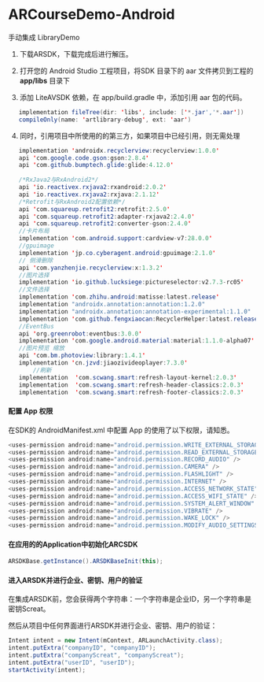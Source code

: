 # ARCourseDemo-Android
手动集成 LibraryDemo

1. 下载ARSDK，下载完成后进行解压。

2. 打开您的 Android Studio 工程项目，将SDK 目录下的 aar 文件拷贝到工程的 **app/libs** 目录下

3. 添加 LiteAVSDK 依赖，在 app/build.gradle 中，添加引用 aar 包的代码。

```java
   implementation fileTree(dir: 'libs', include: ['*.jar','*.aar'])
   compileOnly(name: 'artlibrary-debug', ext: 'aar')
```

4. 同时，引用项目中所使用的的第三方，如果项目中已经引用，则无需处理

 ```java
    implementation 'androidx.recyclerview:recyclerview:1.0.0'
    api 'com.google.code.gson:gson:2.8.4'
    api 'com.github.bumptech.glide:glide:4.12.0'
      
    /*RxJava2与RxAndroid2*/
    api 'io.reactivex.rxjava2:rxandroid:2.0.2'
    api 'io.reactivex.rxjava2:rxjava:2.1.12'
    /*Retrofit与RxAndroid2配置依赖*/
    api 'com.squareup.retrofit2:retrofit:2.5.0'
    api 'com.squareup.retrofit2:adapter-rxjava2:2.4.0'
    api 'com.squareup.retrofit2:converter-gson:2.4.0'
    //卡片布局
    implementation 'com.android.support:cardview-v7:28.0.0'
    //gpuimage
    implementation 'jp.co.cyberagent.android:gpuimage:2.1.0'
    // 侧滑删除
    api 'com.yanzhenjie.recyclerview:x:1.3.2'
    //图片选择
    implementation 'io.github.lucksiege:pictureselector:v2.7.3-rc05'
    //文件选择
    implementation 'com.zhihu.android:matisse:latest.release'
    implementation "androidx.annotation:annotation:1.2.0"
    implementation "androidx.annotation:annotation-experimental:1.1.0"
    implementation 'com.github.fengxiaocan:RecyclerHelper:latest.release'
    //EventBus
    api 'org.greenrobot:eventbus:3.0.0'
    implementation 'com.google.android.material:material:1.1.0-alpha07'
    //图片预览 缩放
    api 'com.bm.photoview:library:1.4.1'
    implementation 'cn.jzvd:jiaozivideoplayer:7.3.0'
		//刷新
    implementation  'com.scwang.smart:refresh-layout-kernel:2.0.3'      //核心必须依赖
    implementation  'com.scwang.smart:refresh-header-classics:2.0.3'    //经典刷新头
    implementation  'com.scwang.smart:refresh-footer-classics:2.0.3'    //经典加载
 ```



#### 配置 App 权限

在SDK的 AndroidManifest.xml 中配置 App 的使用了以下权限，请知悉。

```java
<uses-permission android:name="android.permission.WRITE_EXTERNAL_STORAGE" />
<uses-permission android:name="android.permission.READ_EXTERNAL_STORAGE" />
<uses-permission android:name="android.permission.RECORD_AUDIO" /> 
<uses-permission android:name="android.permission.CAMERA" />
<uses-permission android:name="android.permission.FLASHLIGHT" />
<uses-permission android:name="android.permission.INTERNET" />
<uses-permission android:name="android.permission.ACCESS_NETWORK_STATE" />
<uses-permission android:name="android.permission.ACCESS_WIFI_STATE" />
<uses-permission android:name="android.permission.SYSTEM_ALERT_WINDOW" />
<uses-permission android:name="android.permission.VIBRATE" /> 
<uses-permission android:name="android.permission.WAKE_LOCK" />
<uses-permission android:name="android.permission.MODIFY_AUDIO_SETTINGS" />
```



#### 在应用的的Application中初始化ARCSDK

```java
ARSDKBase.getInstance().ARSDKBaseInit(this);
```





#### 进入ARSDK并进行企业、密钥、用户的验证

在集成ARSDK前，您会获得两个字符串：一个字符串是企业ID，另一个字符串是密钥Screat。

然后从项目中任何界面进行ARSDK并进行企业、密钥、用户的验证：

 ```java
Intent intent = new Intent(mContext, ARLaunchActivity.class);
intent.putExtra("companyID", "companyID");
intent.putExtra("companyScreat", "companyScreat");
intent.putExtra("userID", "userID");
startActivity(intent);
 ```
